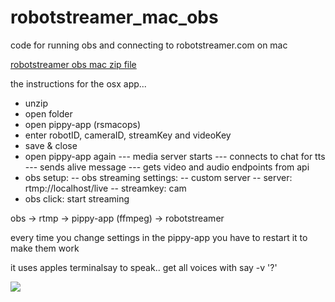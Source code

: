 # robotstreamer_mac_obs

code for running obs and connecting to robotstreamer.com on mac

[robotstreamer obs mac zip file](https://drive.google.com/file/d/1ibobaPBQFIvx5Q9_fz295ZW9K9Ua-_qk/view?usp=sharing)

the instructions for the osx app...
- unzip
- open folder
- open pippy-app (rsmacops)
- enter robotID, cameraID, streamKey and videoKey
- save & close
- open pippy-app again 
--- media server starts
--- connects to chat for tts
--- sends alive message
--- gets video and audio endpoints from api
- obs setup:
-- obs streaming settings:
-- custom server
-- server: rtmp://localhost/live
-- streamkey: cam
- obs click: start streaming

obs ->  rtmp -> pippy-app (ffmpeg) ->  robotstreamer

every time you change settings in the pippy-app you have to restart it to make them work

it uses apples terminalsay to speak.. get all voices with say -v '?'






![](https://raw.githubusercontent.com/robotstreamer/robotstreamer_mac_obs/master/obs.png)
